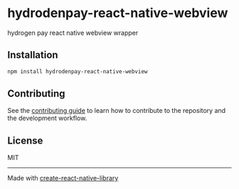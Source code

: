 # hydrodenpay-react-native-webview

hydrogen pay react native webview wrapper

## Installation

```sh
npm install hydrodenpay-react-native-webview
```

## Contributing

See the [contributing guide](CONTRIBUTING.md) to learn how to contribute to the repository and the development workflow.

## License

MIT

---

Made with [create-react-native-library](https://github.com/callstack/react-native-builder-bob)
